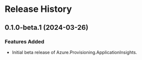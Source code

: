 # Release History

## 0.1.0-beta.1 (2024-03-26)

### Features Added

- Initial beta release of Azure.Provisioning.ApplicationInsights.
